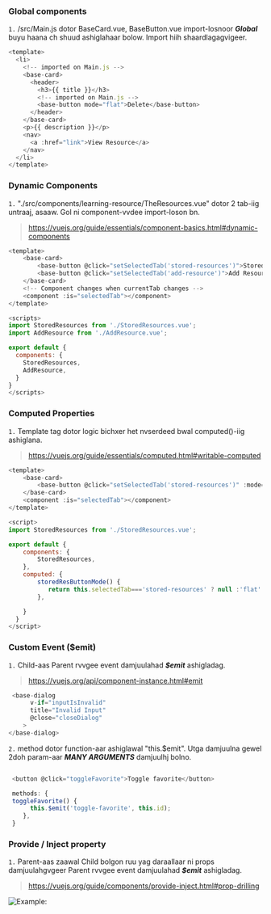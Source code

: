 ### Global components

`1.` /src/Main.js dotor BaseCard.vue, BaseButton.vue import-losnoor ***Global*** buyu haana ch shuud ashiglahaar bolow. Import hiih shaardlagagvigeer.

```js
<template>
  <li>
    <!-- imported on Main.js -->
    <base-card>
      <header>
        <h3>{{ title }}</h3>
        <!-- imported on Main.js -->
        <base-button mode="flat">Delete</base-button>
      </header>
    </base-card>
    <p>{{ description }}</p>
    <nav>
      <a :href="link">View Resource</a>
    </nav>
  </li>
</template>
```

### Dynamic Components

`1.` "./src/components/learning-resource/TheResources.vue" dotor 2 tab-iig untraaj, asaaw. Gol ni component-vvdee import-loson bn.
> https://vuejs.org/guide/essentials/component-basics.html#dynamic-components

```js
<template>
    <base-card>
        <base-button @click="setSelectedTab('stored-resources')">Stored Resources</base-button>
        <base-button @click="setSelectedTab('add-resource')">Add Resources</base-button>
    </base-card>
    <!-- Component changes when currentTab changes -->
    <component :is="selectedTab"></component>
</template>

<scripts>
import StoredResources from './StoredResources.vue';
import AddResource from './AddResource.vue';

export default {
  components: {
    StoredResources,
    AddResource,
  }
}
</scripts>
```

### Computed Properties

`1.` Template tag dotor logic bichxer het nvserdeed bwal computed()-iig ashiglana.
> https://vuejs.org/guide/essentials/computed.html#writable-computed

```js
<template>
    <base-card>
        <base-button @click="setSelectedTab('stored-resources')" :mode="storedResButtonMode">Stored Resources</base-button>
    </base-card>
    <component :is="selectedTab"></component>
</template>

<script>
import StoredResources from './StoredResources.vue';

export default {
    components: {
        StoredResources,
    },
    computed: {
        storedResButtonMode() {
           return this.selectedTab==='stored-resources' ? null :'flat'
        },

    }    
  }
</script>    
```


### Custom Event ($emit)

`1.` Child-aas Parent rvvgee event damjuulahad ***$emit*** ashigladag.

> https://vuejs.org/api/component-instance.html#emit

```js
 <base-dialog
      v-if="inputIsInvalid"
      title="Invalid Input"
      @close="closeDialog"
    >
</base-dialog>
```

`2.` method dotor function-aar ashiglawal "this.$emit". Utga damjuulna gewel 2doh param-aar ***MANY ARGUMENTS*** damjuulhj bolno.

```js

 <button @click="toggleFavorite">Toggle favorite</button>

 methods: {
 toggleFavorite() {
      this.$emit('toggle-favorite', this.id);
    },
 }
```

### Provide / Inject property

`1.` Parent-aas zaawal Child bolgon ruu yag daraallaar ni props damjuulahgvgeer Parent rvvgee event damjuulahad ***$emit*** ashigladag.

> https://vuejs.org/guide/components/provide-inject.html#prop-drilling

![Example:](https://vuejs.org/assets/provide-inject.3e0505e4.png)

